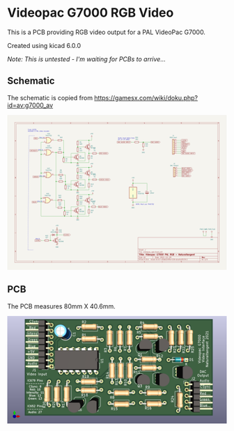 # Videopac G7000 RGB Video

This is a PCB providing RGB video output for a PAL VideoPac G7000.

Created using kicad 6.0.0

_Note: This is untested - I'm waiting for PCBs to arrive..._

## Schematic

The schematic is copied from https://gamesx.com/wiki/doku.php?id=av:g7000_av

![schematic](images/videopac_rgb.svg "Schematic")

## PCB

The PCB measures 80mm X 40.6mm.

![PCB](images/videopac_rgb_pcb.png "PCB")